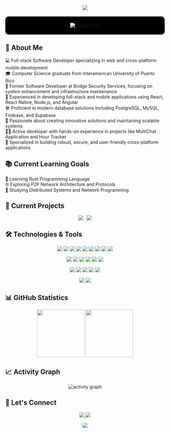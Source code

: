 <p align="center">
  <img src="https://capsule-render.vercel.app/api?type=waving&color=gradient&customColorList=2,3,30&height=180&section=header&text=PALR-DEV&fontSize=60&animation=fadeIn&desc=Welcome%20to%20my%20GitHub%20Profile&descSize=25&descAlignY=75"/>
</p>

<div align="center">
  <p style="background: #000000; padding: 20px; border-radius: 10px; margin: 20px 0;">
    <img src="https://readme-typing-svg.demolab.com?font=Fira+Code&weight=600&size=22&duration=3000&pause=1000&color=2ECC71&center=true&vCenter=true&width=500&lines=Software+Engineer;Full+Stack+Developer;Mobile+App+Developer" alt="Typing SVG" />
  </p>
</div>

<h2 align="left">🚀 About Me</h2>
<div align="left">
  <p>💻 Full-stack Software Developer specializing in web and cross-platform mobile development
  <br>🎓 Computer Science graduate from Interamerican University of Puerto Rico
  <br>🏢 Former Software Developer at Bridge Security Services, focusing on system enhancement and infrastructure maintenance
  <br>🔧 Experienced in developing full-stack and mobile applications using React, React Native, Node.js, and Angular
  <br>🛠️ Proficient in modern database solutions including PostgreSQL, MySQL, Firebase, and Supabase
  <br>🌱 Passionate about creating innovative solutions and maintaining scalable systems
  <br>👨‍💻 Active developer with hands-on experience in projects like MultiChat Application and Hour Tracker
  <br>🎯 Specialized in building robust, secure, and user-friendly cross-platform applications</p>
</div>

<h2 align="left">📚 Current Learning Goals</h2>
<div align="left">
  <p>🦀 Learning Rust Programming Language
  <br>🌐 Exploring P2P Network Architecture and Protocols
  <br>📡 Studying Distributed Systems and Network Programming</p>
</div>

<h2 align="left">🔭 Current Projects</h2>
<p align="center" style="display: flex; justify-content: center; gap: 10px;">
  <a href="https://github.com/PALR-DEV/MultiChat">
    <img src="https://github-readme-stats.vercel.app/api/pin/?username=PALR-DEV&repo=MultiChatApp&theme=synthwave&hide_border=true"/>
  </a>
  <a href="https://github.com/PALR-DEV/HourTracker">
    <img src="https://github-readme-stats.vercel.app/api/pin/?username=PALR-DEV&repo=Android_Studio_RecipeApp&theme=synthwave&hide_border=true"/>
  </a>
</p>

<h2 align="left">🛠️ Technologies & Tools</h2>
<p align="center">
  <img src="https://img.shields.io/badge/-JavaScript-black?style=flat-square&logo=javascript" />
  <img src="https://img.shields.io/badge/-Nodejs-black?style=flat-square&logo=Node.js" /> 
  <img src="https://img.shields.io/badge/-Python-black?style=flat-square&logo=Python" />
  <img src="https://img.shields.io/badge/-React-black?style=flat-square&logo=react" />
   <img src="https://img.shields.io/badge/-Angular-DD0031?style=flat-square&logo=angular" />
<img src="https://img.shields.io/badge/-PHP-777BB4?style=flat-square&logo=php&logoColor=white" />
  <img src="https://img.shields.io/badge/-React_Native-black?style=flat-square&logo=react" />
  <img src="https://img.shields.io/badge/-java-E34A86?style=flat-square&logo=java" />
  <img src="https://img.shields.io/badge/-C++-00599C?style=flat-square&logo=c" />
</p>
<p align="center">
  <img src="https://img.shields.io/badge/-HTML5-E34F26?style=flat-square&logo=html5&logoColor=white" />
  <img src="https://img.shields.io/badge/-CSS3-1572B6?style=flat-square&logo=css3" />
  <img src="https://img.shields.io/badge/-Redis-black?style=flat-square&logo=Redis" />
  <img src="https://img.shields.io/badge/-PostgreSQL-336791?style=flat-square&logo=postgresql" />
  <img src="https://img.shields.io/badge/-Firebase-FFCA28?style=flat-square&logo=firebase&logoColor=black" />
  <img src="https://img.shields.io/badge/-Supabase-3ECF8E?style=flat-square&logo=supabase&logoColor=white" />
</p>
<p align="center">
  <img src="https://img.shields.io/badge/-MySQL-black?style=flat-square&logo=mysql" />
  <img src="https://img.shields.io/badge/-Docker-black?style=flat-square&logo=docker" />
  <img src="https://img.shields.io/badge/-Digital%20Ocean-darkblue?style=flat-square&logo=digitalocean" />
  <img src="https://img.shields.io/badge/-Git-black?style=flat-square&logo=git" />
  <img src="https://img.shields.io/badge/-GitHub-181717?style=flat-square&logo=github" />
</p>
<p align="center">
  <img src="https://img.shields.io/badge/-Linux-FCC624?style=flat-square&logo=linux&logoColor=black" />
  <img src="https://img.shields.io/badge/-Ubuntu-E95420?style=flat-square&logo=ubuntu&logoColor=white" />
</p>

<h2 align="left">📊 GitHub Statistics</h2>
<p align="center">
  <img height="150em" src="https://github-readme-stats.vercel.app/api?username=PALR-DEV&title_color=3498db&text_color=2ecc71&icon_color=3498db&bg_color=00000000&hide_border=true&show_icons=true&include_all_commits=true&count_private=true&disable_animations=true"/>
  <img height="150em" src="https://github-readme-stats.vercel.app/api/top-langs/?username=PALR-DEV&theme=github_dark&layout=compact&hide_border=true"/>
</p>


<h2 align="left">📈 Activity Graph</h2>
<p align="center">
  <img src="https://github-readme-activity-graph.vercel.app/graph?username=palr-dev&theme=github-compact&custom_title=PALR-DEV%20Activity%20Graph&hide_border=true" alt="activity graph"/>
</p>

<h2 align="left">🤝 Let's Connect</h2>
<p align="center">
  <a href="https://linkedin.com/in/pedrolorenzorosario" target="_blank">
    <img src="https://img.shields.io/badge/LinkedIn-0077B5?style=for-the-badge&logo=linkedin&logoColor=white" />
  </a>
  <a href="https://x.com/Senpai__DEV" target="_blank">
    <img src="https://img.shields.io/badge/Twitter-1DA1F2?style=for-the-badge&logo=twitter&logoColor=white" />
  </a>
</p>

<p align="center">
  <img src="https://capsule-render.vercel.app/api?type=waving&color=gradient&customColorList=2,3,30&height=100&section=footer"/>
</p>
